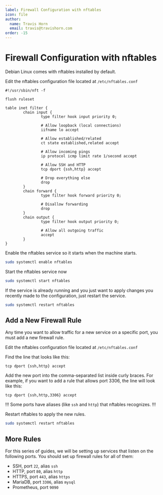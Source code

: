 ```yaml
---
label: Firewall Configuration with nftables
icon: file
author:
  name: Travis Horn
  email: travis@travishorn.com
order: -15
---
```


# Firewall Configuration with nftables

Debian Linux comes with nftables installed by default.

Edit the nftables configuration file located at `/etc/nftables.conf`

```
#!/usr/sbin/nft -f

flush ruleset

table inet filter {
        chain input {
                type filter hook input priority 0;

                # Allow loopback (local connections)
                iifname lo accept

                # Allow established/related
                ct state established,related accept

                # Allow incoming pings
                ip protocol icmp limit rate 1/second accept

                # Allow SSH and HTTP
                tcp dport {ssh,http} accept

                # Drop everything else
                drop
        }
        chain forward {
                type filter hook forward priority 0;

                # Disallow forwarding
                drop
        }
        chain output {
                type filter hook output priority 0;

                # Allow all outgoing traffic
                accept
        }
}
```

Enable the nftables service so it starts when the machine starts.

```sh
sudo systemctl enable nftables
```

Start the nftables service now

```sh
sudo systemctl start nftables
```

If the service is already running and you just want to apply changes you
recently made to the configuration, just restart the service.

```sh
sudo systemctl restart nftables
```

## Add a New Firewall Rule

Any time you want to allow traffic for a new service on a specific port, you
must add a new firewall rule.

Edit the nftables configuration file located at `/etc/nftables.conf`

Find the line that looks like this:

```
tcp dport {ssh,http} accept
```

Add the new port into the comma-separated list inside curly braces. For example,
if you want to add a rule that allows port 3306, the line will look like this:

```
tcp dport {ssh,http,3306} accept
```

!!!
Some ports have aliases (like `ssh` and `http`) that nftables recognizes.
!!!

Restart nftables to apply the new rules.

```sh
sudo systemctl restart nftables
```

## More Rules

For this series of guides, we will be setting up services that listen on the
following ports. You should set up firewall rules for all of them:

- SSH, port `22`, alias `ssh`
- HTTP, port `80`, alias `http`
- HTTPS, port `443`, alias `https`
- MariaDB, port `3306`, alias `mysql`
- Prometheus, port `9090`
